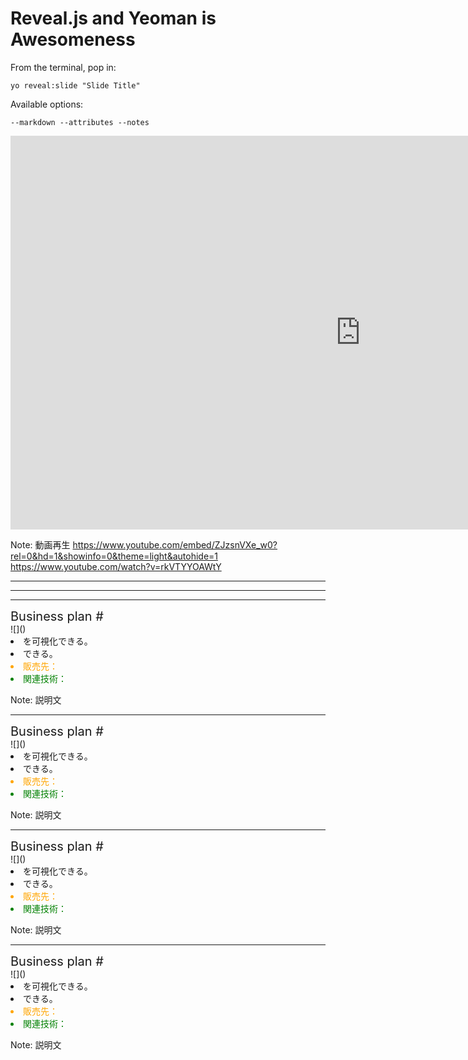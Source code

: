 
# Reveal.js and Yeoman is Awesomeness

From the terminal, pop in:

  ```yo reveal:slide "Slide Title"```

Available options:

 ```--markdown --attributes --notes```



 <iframe width="1120" height="630" src="https://www.youtube.com/embed/rkVTYYOAWtY?rel=0&hd=1&showinfo=0&theme=light&autohide=1" frameborder="0" allowfullscreen></iframe>

 Note:
 動画再生
 https://www.youtube.com/embed/ZJzsnVXe_w0?rel=0&hd=1&showinfo=0&theme=light&autohide=1
 https://www.youtube.com/watch?v=rkVTYYOAWtY

 ---


 ---

 ---

 <div class="title"> <span style="font-size:20px;">Business plan #</span></div>

 <div class="frame">
 <div class="right">
 <div class="shadow">
 ![]()
 </div>
 </div>

 <div class="left">
 <li>を可視化できる。</li>
 <li>できる。</li>
 <li style="color:orange">販売先：</li>
 <li style="color:green">関連技術：</li>
 </div>


 </div>

 Note: 説明文


 ---

 <div class="title"> <span style="font-size:20px;">Business plan #</span></div>

 <div class="frame">
 <div class="right">
 <div class="shadow">
 ![]()
 </div>
 </div>

 <div class="left">
 <li>を可視化できる。</li>
 <li>できる。</li>
 <li style="color:orange">販売先：</li>
 <li style="color:green">関連技術：</li>
 </div>


 </div>

 Note: 説明文


 ---

 <div class="title"> <span style="font-size:20px;">Business plan #</span></div>

 <div class="frame">
 <div class="right">
 <div class="shadow">
 ![]()
 </div>
 </div>

 <div class="left">
 <li>を可視化できる。</li>
 <li>できる。</li>
 <li style="color:orange">販売先：</li>
 <li style="color:green">関連技術：</li>
 </div>


 </div>

 Note: 説明文


 ---

 <div class="title"> <span style="font-size:20px;">Business plan #</span></div>

 <div class="frame">
 <div class="right">
 <div class="shadow">
 ![]()
 </div>
 </div>

 <div class="left">
 <li>を可視化できる。</li>
 <li>できる。</li>
 <li style="color:orange">販売先：</li>
 <li style="color:green">関連技術：</li>
 </div>


 </div>

 Note: 説明文
